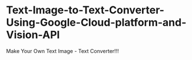 # Text-Image-to-Text-Converter-Using-Google-Cloud-platform-and-Vision-API
Make Your Own Text Image - Text Converter!!!
